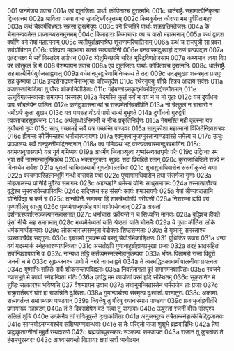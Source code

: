001	जनमेजय उवाच
001a	एवं द्यूतजिताः पार्थाः कोपिताश्च दुरात्मभिः
001c	धार्तराष्ट्रैः सहामात्यैर्निकृत्या द्विजसत्तम
002a	श्राविताः परुषा वाचः सृजद्भिर्वैरमुत्तमम्
002c	किमकुर्वन्त कौरव्या मम पूर्वपितामहाः
003a	कथं चैश्वर्यविभ्रष्टाः सहसा दुःखमेयुषः
003c	वने विजह्रिरे पार्थाः शक्रप्रतिमतेजसः
004a	के चैनानन्ववर्तन्त प्राप्तान्व्यसनमुत्तमम्
004c	किमाहाराः किमाचाराः क्व च वासो महात्मनाम्
005a	कथं द्वादश वर्षाणि वने तेषां महात्मनाम्
005c	व्यतीयुर्ब्राह्मणश्रेष्ठ शूराणामरिघातिनाम्
006a	कथं च राजपुत्री सा प्रवरा सर्वयोषिताम्
006c	पतिव्रता महाभागा सततं सत्यवादिनी
006e	वनवासमदुःखार्हा दारुणं प्रत्यपद्यत
007a	एतदाचक्ष्व मे सर्वं विस्तरेण तपोधन
007c	श्रोतुमिच्छामि चरितं भूरिद्रविणतेजसाम्
007e	कथ्यमानं त्वया विप्र परं कौतूहलं हि मे
008	वैशम्पायन उवाच
008a	एवं द्यूतजिताः पार्थाः कोपिताश्च दुरात्मभिः
008c	धार्तराष्ट्रैः सहामात्यैर्निर्ययुर्गजसाह्वयात्
009a	वर्धमानपुरद्वारेणाभिनिष्क्रम्य ते तदा
009c	उदङ्मुखाः शस्त्रभृतः प्रययुः सह कृष्णया
010a	इन्द्रसेनादयश्चैनान्भृत्याः परिचतुर्दश
010c	रथैरनुययुः शीघ्रैः स्त्रिय आदाय सर्वशः
011a	व्रजतस्तान्विदित्वा तु पौराः शोकाभिपीडिताः
011c	गर्हयन्तोऽसकृद्भीष्मविदुरद्रोणगौतमान्
011e	ऊचुर्विगतसन्त्रासाः समागम्य परस्परम्
012a	नेदमस्ति कुलं सर्वं न वयं न च नो गृहाः
012c	यत्र दुर्योधनः पापः सौबलेयेन पालितः
012e	कर्णदुःशासनाभ्यां च राज्यमेतच्चिकीर्षति
013a	नो चेत्कुलं न चाचारो न धर्मोऽर्थः कुतः सुखम्
013c	यत्र पापसहायोऽयं पापो राज्यं बुभूषते
014a	दुर्योधनो गुरुद्वेषी त्यक्ताचारसुहृज्जनः
014c	अर्थलुब्धोऽभिमानी च नीचः प्रकृतिनिर्घृणः
015a	नेयमस्ति मही कृत्स्ना यत्र दुर्योधनो नृपः
015c	साधु गच्छामहे सर्वे यत्र गच्छन्ति पाण्डवाः
016a	सानुक्रोशा महात्मानो विजितेन्द्रियशत्रवः
016c	ह्रीमन्तः कीर्तिमन्तश्च धर्माचारपरायणाः
017a	एवमुक्त्वानुजग्मुस्तान्पाण्डवांस्ते समेत्य च
017c	ऊचुः प्राञ्जलयः सर्वे तान्कुन्तीमाद्रिनन्दनान्
018a	क्व गमिष्यथ भद्रं वस्त्यक्त्वास्मान्दुःखभागिनः
018c	वयमप्यनुयास्यामो यत्र यूयं गमिष्यथ
019a	अधर्मेण जिताञ्श्रुत्वा युष्मांस्त्यक्तघृणैः परैः
019c	उद्विग्नाः स्म भृशं सर्वे नास्मान्हातुमिहार्हथ
020a	भक्तानुरक्ताः सुहृदः सदा प्रियहिते रतान्
020c	कुराजाधिष्ठिते राज्ये न विनश्येम सर्वशः
021a	श्रूयतां चाभिधास्यामो गुणदोषान्नरर्षभाः
021c	शुभाशुभाधिवासेन संसर्गं कुरुते यथा
022a	वस्त्रमापस्तिलान्भूमिं गन्धो वासयते यथा
022c	पुष्पाणामधिवासेन तथा संसर्गजा गुणाः
023a	मोहजालस्य योनिर्हि मूढैरेव समागमः
023c	अहन्यहनि धर्मस्य योनिः साधुसमागमः
024a	तस्मात्प्राज्ञैश्च वृद्धैश्च सुस्वभावैस्तपस्विभिः
024c	सद्भिश्च सह संसर्गः कार्यः शमपरायणैः
025a	येषां त्रीण्यवदातानि योनिर्विद्या च कर्म च
025c	तान्सेवेत्तैः समास्या हि शास्त्रेभ्योऽपि गरीयसी
026a	निरारम्भा ह्यपि वयं पुण्यशीलेषु साधुषु
026c	पुण्यमेवाप्नुयामेह पापं पापोपसेवनात्
027a	असतां दर्शनात्स्पर्शात्सञ्जल्पनसहासनात्
027c	धर्माचाराः प्रहीयन्ते न च सिध्यन्ति मानवाः
028a	बुद्धिश्च हीयते पुंसां नीचैः सह समागमात्
028c	मध्यमैर्मध्यतां याति श्रेष्ठतां याति चोत्तमैः
029a	ये गुणाः कीर्तिता लोके धर्मकामार्थसम्भवाः
029c	लोकाचारात्मसम्भूता वेदोक्ताः शिष्टसम्मताः
030a	ते युष्मासु समस्ताश्च व्यस्ताश्चैवेह सद्गुणाः
030c	इच्छामो गुणवन्मध्ये वस्तुं श्रेयोऽभिकाङ्क्षिणः
031	युधिष्ठिर उवाच
031a	धन्या वयं यदस्माकं स्नेहकारुण्ययन्त्रिताः
031c	असतोऽपि गुणानाहुर्ब्राह्मणप्रमुखाः प्रजाः
032a	तदहं भ्रातृसहितः सर्वान्विज्ञापयामि वः
032c	नान्यथा तद्धि कर्तव्यमस्मत्स्नेहानुकम्पया
033a	भीष्मः पितामहो राजा विदुरो जननी च मे
033c	सुहृज्जनश्च प्रायो मे नगरे नागसाह्वये
034a	ते त्वस्मद्धितकामार्थं पालनीयाः प्रयत्नतः
034c	युष्माभिः सहितैः सर्वैः शोकसन्तापविह्वलाः
035a	निवर्ततागता दूरं समागमनशापिताः
035c	स्वजने न्यासभूते मे कार्या स्नेहान्विता मतिः
036a	एतद्धि मम कार्याणां परमं हृदि संस्थितम्
036c	सुकृतानेन मे तुष्टिः सत्कारश्च भविष्यति
037	वैशम्पायन उवाच
037a	तथानुमन्त्रितास्तेन धर्मराजेन ताः प्रजाः
037c	चक्रुरार्तस्वरं घोरं हा राजन्निति दुःखिताः
038a	गुणान्पार्थस्य संस्मृत्य दुःखार्ताः परमातुराः
038c	अकामाः सन्न्यवर्तन्त समागम्याथ पाण्डवान्
039a	निवृत्तेषु तु पौरेषु रथानास्थाय पाण्डवाः
039c	प्रजग्मुर्जाह्नवीतीरे प्रमाणाख्यं महावटम्
040a	तं ते दिवसशेषेण वटं गत्वा तु पाण्डवाः
040c	ऊषुस्तां रजनीं वीराः संस्पृश्य सलिलं शुचि
040e	उदकेनैव तां रात्रिमूषुस्ते दुःखकर्शिताः
041a	अनुजग्मुश्च तत्रैतान्स्नेहात्केचिद्द्विजातयः
041c	साग्नयोऽनग्नयश्चैव सशिष्यगणबान्धवाः
041e	स तैः परिवृतो राजा शुशुभे ब्रह्मवादिभिः
042a	तेषां प्रादुष्कृताग्नीनां मुहूर्ते रम्यदारुणे
042c	ब्रह्मघोषपुरस्कारः सञ्जल्पः समजायत
043a	राजानं तु कुरुश्रेष्ठं ते हंसमधुरस्वराः
043c	आश्वासयन्तो विप्राग्र्याः क्षपां सर्वां व्यनोदयन्
